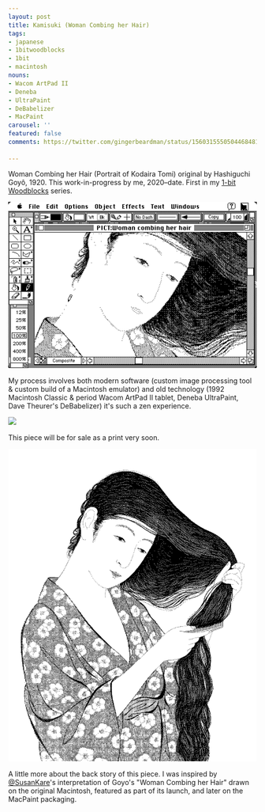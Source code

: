 ```yaml
---
layout: post
title: Kamisuki (Woman Combing her Hair)
tags:
- japanese
- 1bitwoodblocks
- 1bit
- macintosh
nouns:
- Wacom ArtPad II
- Deneba
- UltraPaint
- DeBabelizer
- MacPaint
carousel: ''
featured: false
comments: https://twitter.com/gingerbeardman/status/1560315550504468481

---
```

Woman Combing her Hair (Portrait of Kodaira Tomi) original by Hashiguchi Goyô, 1920. This work-in-progress by me, 2020–date. First in my [1-bit Woodblocks](/tag/1bitwoodblocks/) series.

![PNG](/images/posts/1bit-kamisuki-ultrapaint.png)

My process involves both modern software (custom image processing tool & custom build of a Macintosh emulator) and old technology (1992 Macintosh Classic & period Wacom ArtPad II tablet, Deneba UltraPaint, Dave Theurer's DeBabelizer) it's such a zen experience.

![](https://pbs.twimg.com/media/EwW7GeQWEAYXbGt.jpg)

This piece will be for sale as a print very soon.

![PNG](/images/posts/1bit-kamisuki.png)

A little more about the back story of this piece. I was inspired by [@SusanKare](https://twitter.com/SusanKare)'s interpretation of Goyo's "Woman Combing her Hair" drawn on the original Macintosh, featured as part of its launch, and later on the MacPaint packaging.
